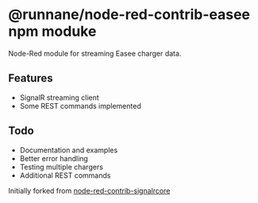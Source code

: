 
# @runnane/node-red-contrib-easee npm moduke
Node-Red module for streaming Easee charger data. 

## Features
+ SignalR streaming client
+ Some REST commands implemented

## Todo
+ Documentation and examples
+ Better error handling
+ Testing multiple chargers
+ Additional REST commands

Initially forked from [node-red-contrib-signalrcore](https://github.com/scottpage/node-red-contrib-signalrcore)